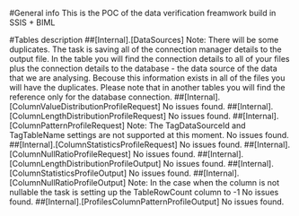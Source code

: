 #General info
This is the POC of the data verification freamwork build in SSIS + BIML

#Tables description
##[Internal].[DataSources]
Note: There will be some duplicates. The task is saving all of the connection manager details to the output file. In the table you will find the connection details to all of your files plus the connection details to the database - the data source of the data that we are analysing. Becouse this information exists in all of the files you will have the duplicates. Please note that in another tables you will find the reference only for the database connection.
##[Internal].[ColumnValueDistributionProfileRequest]
No issues found.
##[Internal].[ColumnLengthDistributionProfileRequest]
No issues found.
##[Internal].[ColumnPatternProfileRequest]
Note: The TagDataSourceId and TagTableName settings are not supported at this moment.
No issues found.
##[Internal].[ColumnStatisticsProfileRequest]
No issues found.
##[Internal].[ColumnNullRatioProfileRequest]
No issues found.
##[Internal].[ColumnLengthDistributionProfileOutput]
No issues found.
##[Internal].[ColumnStatisticsProfileOutput]
No issues found.
##[Internal].[ColumnNullRatioProfileOutput]
Note: In the case when the column is not nullable the task is setting up the TableRowCount column to -1
No issues found.
##[Internal].[ProfilesColumnPatternProfileOutput]
No issues found.
